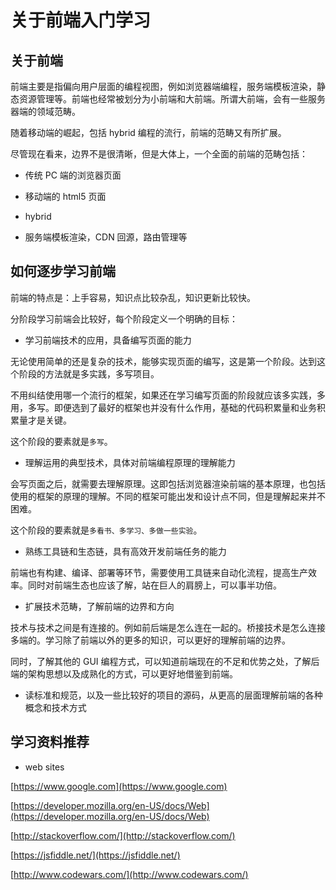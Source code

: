 # 关于前端入门学习

## 关于前端

前端主要是指偏向用户层面的编程视图，例如浏览器端编程，服务端模板渲染，静态资源管理等。前端也经常被划分为小前端和大前端。所谓大前端，会有一些服务器端的领域范畴。 

随着移动端的崛起，包括 hybrid 编程的流行，前端的范畴又有所扩展。

尽管现在看来，边界不是很清晰，但是大体上，一个全面的前端的范畴包括：

- 传统 PC 端的浏览器页面

- 移动端的 html5 页面

- hybrid

- 服务端模板渲染，CDN 回源，路由管理等

## 如何逐步学习前端

前端的特点是：上手容易，知识点比较杂乱，知识更新比较快。

分阶段学习前端会比较好，每个阶段定义一个明确的目标：

- 学习前端技术的应用，具备编写页面的能力

无论使用简单的还是复杂的技术，能够实现页面的编写，这是第一个阶段。达到这个阶段的方法就是多实践，多写项目。

不用纠结使用哪一个流行的框架，如果还在学习编写页面的阶段就应该多实践，多用，多写。即便选到了最好的框架也并没有什么作用，基础的代码积累量和业务积累量才是关键。

这个阶段的要素就是`多写`。

- 理解运用的典型技术，具体对前端编程原理的理解能力

会写页面之后，就需要去理解原理。这即包括浏览器渲染前端的基本原理，也包括使用的框架的原理的理解。不同的框架可能出发和设计点不同，但是理解起来并不困难。

这个阶段的要素就是`多看书、多学习、多做一些实验`。

- 熟练工具链和生态链，具有高效开发前端任务的能力

前端也有构建、编译、部署等环节，需要使用工具链来自动化流程，提高生产效率。同时对前端生态也应该了解，站在巨人的肩膀上，可以事半功倍。

- 扩展技术范畴，了解前端的边界和方向

技术与技术之间是有连接的。例如前后端是怎么连在一起的。桥接技术是怎么连接多端的。学习除了前端以外的更多的知识，可以更好的理解前端的边界。

同时，了解其他的 GUI 编程方式，可以知道前端现在的不足和优势之处，了解后端的架构思想以及成熟化的方式，可以更好地借鉴到前端。

- 读标准和规范，以及一些比较好的项目的源码，从更高的层面理解前端的各种概念和技术方式

## 学习资料推荐

- web sites

[https://www.google.com](https://www.google.com)

[https://developer.mozilla.org/en-US/docs/Web](https://developer.mozilla.org/en-US/docs/Web)

[http://stackoverflow.com/](http://stackoverflow.com/)

[https://jsfiddle.net/](https://jsfiddle.net/)

[http://www.codewars.com/](http://www.codewars.com/)
